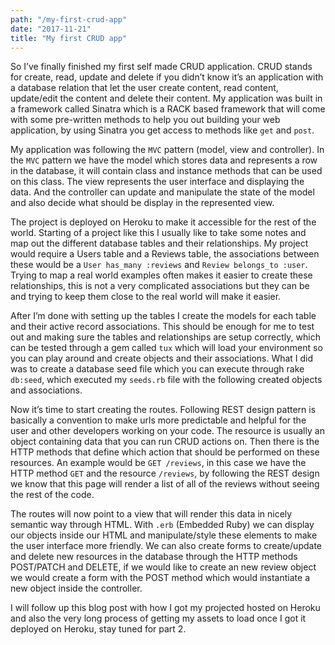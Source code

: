 ```yaml
---
path: "/my-first-crud-app"
date: "2017-11-21"
title: "My first CRUD app"
---
```



So I’ve finally finished my first self made CRUD application. CRUD stands for create, read, update and delete if you didn’t know it’s an application with a database relation that let the user create content, read content, update/edit the content and delete their content. My application was built in a framework called Sinatra which is a RACK based framework that will come with some pre-written methods to help you out building your web application, by using Sinatra you get access to methods like `get` and `post`. 

My application was following the `MVC` pattern (model, view and controller). In the `MVC` pattern we have the model which stores data and represents a row in the database, it will contain class and instance methods that can be used on this class. The view represents the user interface and displaying the data. And the controller can update and manipulate the state of the model and also decide what should be display in the represented view.

The project is deployed on Heroku to make it accessible for the rest of the world. Starting of a project like this I usually like to take some notes and map out the different database tables and their relationships. My project would require a Users table and a Reviews table, the associations between these would be a `User has_many :reviews` and `Review belongs_to :user`.  Trying to map a real world examples often makes it easier to create these relationships, this is not a very complicated associations but they can be and trying to keep them close to the real world will make it easier.
<script src="https://gist.github.com/scarsam/0e4b32888fb5026561f75d6f38a83a80.js"></script>

After I’m done with setting up the tables I create the models for each table and their active record associations. This should be enough for me to test out and making sure the tables and relationships are setup correctly, which can be tested through a gem called `tux` which will load your environment so you can play around and create objects and their associations. What I did was to create a database seed file which you can execute through rake `db:seed`, which executed my `seeds.rb` file with the following created objects and associations.
<script src="https://gist.github.com/scarsam/cb0c511f7a59d83526b6c64b854a1b32.js"></script>

Now it’s time to start creating the routes. Following REST design pattern is basically a convention to make urls more predictable and helpful for the user and other developers working on your code. The resource is usually an object containing data that you can run CRUD actions on. Then there is the HTTP methods that define which action that should be performed on these resources. An example would be `GET /reviews`, in this case we have the HTTP method `GET` and the resource `/reviews`, by following the REST design we know that this page will render a list of all of the reviews without seeing the rest of the code.
<script src="https://gist.github.com/scarsam/1b23add9be7a8b7f039fd45bfadaeae6.js"></script>

The routes will now point to a view that will render this data in nicely semantic way through HTML. With `.erb` (Embedded Ruby) we can display our objects inside our HTML and manipulate/style these elements to make the user interface more friendly. We can also create forms to create/update and delete new resources in the database through the HTTP methods POST/PATCH and DELETE, if we would like to create an new review object we would create a form with the POST method which would instantiate a new object inside the controller.
<script src="https://gist.github.com/scarsam/7d28c07ac012c3a325744fb402d4ce1a.js"></script>

I will follow up this blog post with how I got my projected hosted on Heroku and also the very long process of getting my assets to load once I got it deployed on Heroku, stay tuned for part 2.

